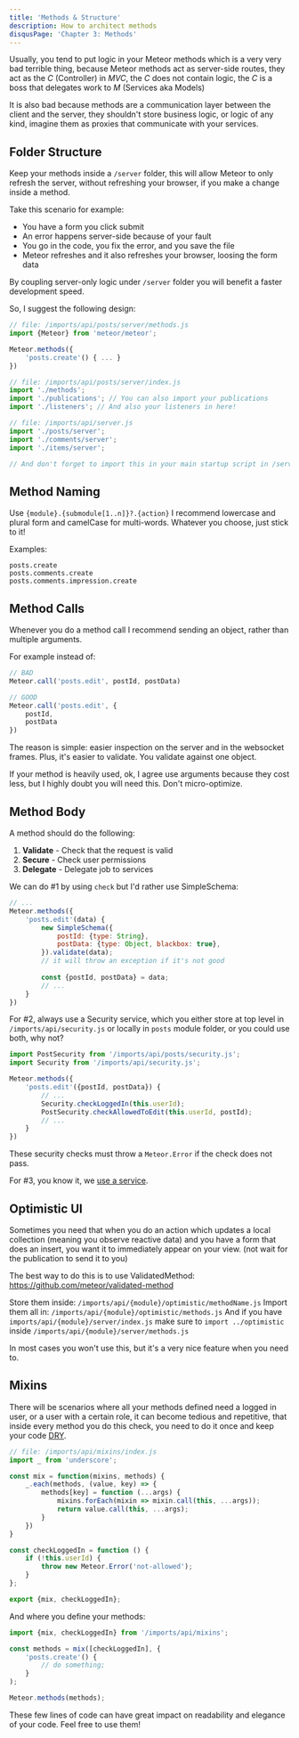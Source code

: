 ```yaml
---
title: 'Methods & Structure'
description: How to architect methods
disqusPage: 'Chapter 3: Methods'
---
```


Usually, you tend to put logic in your Meteor methods which is a very very bad terrible thing, because Meteor methods act as server-side routes, they act as the *C* (Controller) in *MVC*, 
the *C* does not contain logic, the *C* is a boss that delegates work to *M* (Services aka Models)

It is also bad because methods are a communication layer between the client and the server, they shouldn't store business logic, or logic of any kind, imagine them as proxies that communicate with your services.

## Folder Structure

Keep your methods inside a `/server` folder, this will allow Meteor to only refresh the server, without refreshing your browser,
if you make a change inside a method.

Take this scenario for example:
- You have a form you click submit
- An error happens server-side because of your fault
- You go in the code, you fix the error, and you save the file
- Meteor refreshes and it also refreshes your browser, loosing the form data

By coupling server-only logic under `/server` folder you will benefit a faster development speed.

So, I suggest the following design:

```js
// file: /imports/api/posts/server/methods.js
import {Meteor} from 'meteor/meteor';

Meteor.methods({
    'posts.create'() { ... }
})
```

```js
// file: /imports/api/posts/server/index.js
import './methods';
import './publications'; // You can also import your publications
import './listeners'; // And also your listeners in here!
```

```js
// file: /imports/api/server.js
import './posts/server';
import './comments/server';
import './items/server';

// And don't forget to import this in your main startup script in /server/main.js
```

## Method Naming

Use `{module}.{submodule[1..n]}?.{action}`
I recommend lowercase and plural form and camelCase for multi-words. Whatever you choose, just stick to it!

Examples:

```
posts.create
posts.comments.create
posts.comments.impression.create
```

## Method Calls

Whenever you do a method call I recommend sending an object, rather than multiple arguments.

For example instead of:
```js
// BAD
Meteor.call('posts.edit', postId, postData)
```

```js
// GOOD
Meteor.call('posts.edit', {
    postId,
    postData
})
```

The reason is simple: easier inspection on the server and in the websocket frames. Plus, it's easier to validate. You validate against one object.

If your method is heavily used, ok, I agree use arguments because they cost less, but I highly doubt you will need this. Don't micro-optimize. 

## Method Body

A method should do the following:
1. **Validate** - Check that the request is valid
2. **Secure** - Check user permissions
3. **Delegate** - Delegate job to services

We can do #1 by using `check` but I'd rather use SimpleSchema:
```js
// ...
Meteor.methods({
    'posts.edit'(data) {
        new SimpleSchema({
            postId: {type: String},
            postData: {type: Object, blackbox: true},
        }).validate(data);
        // it will throw an exception if it's not good
        
        const {postId, postData} = data;
        // ...   
    }
})
```

For #2, always use a Security service, which you either store at top level in `/imports/api/security.js` or locally in `posts` module folder,
or you could use both, why not?

```js
import PostSecurity from '/imports/api/posts/security.js';
import Security from '/imports/api/security.js';

Meteor.methods({
    'posts.edit'({postId, postData}) {
        // ...
        Security.checkLoggedIn(this.userId);
        PostSecurity.checkAllowedToEdit(this.userId, postId);
        // ...
    }
})
```

These security checks must throw a `Meteor.Error` if the check does not pass.

For #3, you know it, we [use a service](/chapters/3/services.html).

## Optimistic UI

Sometimes you need that when you do an action which updates a local collection (meaning you observe reactive data) and
you have a form that does an insert, you want it to immediately appear on your view. (not wait for the publication to send it to you)

The best way to do this is to use ValidatedMethod: https://github.com/meteor/validated-method

Store them inside: `/imports/api/{module}/optimistic/methodName.js`
Import them all in: `/imports/api/{module}/optimistic/methods.js`
And if you have `imports/api/{module}/server/index.js` make sure to `import ../optimistic` inside `/imports/api/{module}/server/methods.js`

In most cases you won't use this, but it's a very nice feature when you need to.

## Mixins

There will be scenarios where all your methods defined need a logged in user, or a user with a certain role, it can become tedious and repetitive, that 
inside every method you do this check, you need to do it once and keep your code [DRY](https://en.wikipedia.org/wiki/Don%27t_repeat_yourself).


```js
// file: /imports/api/mixins/index.js
import _ from 'underscore';

const mix = function(mixins, methods) {
    _.each(methods, (value, key) => {
        methods[key] = function (...args) {
            mixins.forEach(mixin => mixin.call(this, ...args));
            return value.call(this, ...args);
        }
    })
}

const checkLoggedIn = function () {
    if (!this.userId) {
        throw new Meteor.Error('not-allowed');
    }
};

export {mix, checkLoggedIn};
```

And where you define your methods:
```js
import {mix, checkLoggedIn} from '/imports/api/mixins';

const methods = mix([checkLoggedIn], {
    'posts.create'() {
        // do something;
    }
);

Meteor.methods(methods);
```

These few lines of code can have great impact on readability and elegance of your code. Feel free to use them!




